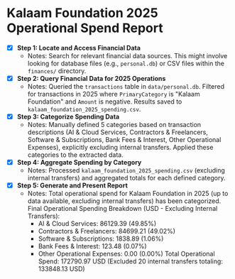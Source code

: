 # Kalaam Foundation 2025 Operational Spend Report

- [x] **Step 1: Locate and Access Financial Data**
    - Notes: Search for relevant financial data sources. This might involve looking for database files (e.g., `personal.db`) or CSV files within the `finances/` directory.
- [x] **Step 2: Query Financial Data for 2025 Operations**
    - Notes: Queried the `transactions` table in `data/personal.db`. Filtered for transactions in 2025 where `PrimaryCategory` is "Kalaam Foundation" and `Amount` is negative. Results saved to `kalaam_foundation_2025_spending.csv`.
- [x] **Step 3: Categorize Spending Data**
    - Notes: Manually defined 5 categories based on transaction descriptions (AI & Cloud Services, Contractors & Freelancers, Software & Subscriptions, Bank Fees & Interest, Other Operational Expenses), explicitly excluding internal transfers. Applied these categories to the extracted data.
- [x] **Step 4: Aggregate Spending by Category**
    - Notes: Processed `kalaam_foundation_2025_spending.csv` (excluding internal transfers) and aggregated totals for each defined category.
- [x] **Step 5: Generate and Present Report**
    - Notes: Total operational spend for Kalaam Foundation in 2025 (up to data available, excluding internal transfers) has been categorized.
        Final Operational Spending Breakdown (USD - Excluding Internal Transfers):
        - AI & Cloud Services: 86129.39 (49.85%)
        - Contractors & Freelancers: 84699.21 (49.02%)
        - Software & Subscriptions: 1838.89 (1.06%)
        - Bank Fees & Interest: 123.48 (0.07%)
        - Other Operational Expenses: 0.00 (0.00%)
        Total Operational Spend: 172790.97 USD
        (Excluded 20 internal transfers totaling: 133848.13 USD)